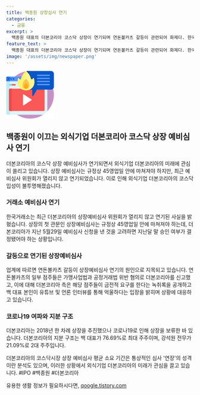 ```yaml
---
title: 백종원 상장심사 연기
categories:
  - 금융
excerpt: >
  백종원 대표의 더본코리아 코스닥 상장이 연기되며 연돈볼카츠 갈등이 관련되어 화제다. 한국거래소의 상장예비심사 연기로 첫 관문이 지연되었고, 갈등으로 인해 이슈가 확산 중이다. 더본코리아는 지난 5월29일 예비심사를 신청했으나 상장 여부 결정이 늦어지고, 연돈볼카츠 점주들의 공정거래법 위반 신고가 영향을 미치고 있다. 백 대표는 유튜브와 언론을 통해 입장을 밝히고, 더본코리아의 상장은 여파로 보류된 바 있다. #IPO #백종원 #더본코리아
feature_text: >
  백종원 대표의 더본코리아 코스닥 상장이 연기되며 연돈볼카츠 갈등이 관련되어 화제다. 한국거래소의 상장예비심사 연기로 첫 관문이 지연되었고, 갈등으로 인해 이슈가 확산 중이다. 더본코리아는 지난 5월29일 예비심사를 신청했으나 상장 여부 결정이 늦어지고, 연돈볼카츠 점주들의 공정거래법 위반 신고가 영향을 미치고 있다. 백 대표는 유튜브와 언론을 통해 입장을 밝히고, 더본코리아의 상장은 여파로 보류된 바 있다. #IPO #백종원 #더본코리아
image: '/assets/img/newspaper.png'
---
```


<p><img src="/assets/img/news.png" alt="rentncar 속보" /></p>

<h2 data-ke-size="size26">백종원이 이끄는 외식기업 더본코리아 코스닥 상장 예비심사 연기</h2>

<p>더본코리아의 코스닥 상장 예비심사가 연기되면서 외식기업 더본코리아의 미래에 관심이 쏠리고 있습니다. 상장 예비심사는 규정상 45영업일 안에 마쳐져야 하지만, 최근 예비심사 위원회가 열리지 않고 연기되었습니다. 이로 인해 외식기업 더본코리아의 코스닥 입성이 불투명해졌습니다.</p>

<h3>거래소 예비심사 연기</h3>

<p>한국거래소는 최근 더본코리아의 상장예비심사 위원회가 열리지 않고 연기된 사실을 밝혔습니다. 상장의 첫 관문인 상장예비심사는 규정상 45영업일 안에 마쳐져야 하는데, 더본코리아가 지난 5월29일 예비심사 신청을 낸 것을 고려하면 지난달 말 승인 여부가 결정됐어야 하는 상황입니다.</p>

<h3>갈등으로 연기된 상장예비심사</h3>

<p>업계에 따르면 연돈볼카츠 갈등이 상장예비심사 연기의 원인으로 지목되고 있습니다. 연돈볼카츠의 일부 점주들은 가맹사업법과 공정거래법 위반 혐의로 더본코리아를 신고했고, 이에 대해 더본코리아 측은 해당 점주들이 금전적 요구를 한다는 녹취록을 공개하고 백 대표 본인이 유튜브 및 언론 인터뷰를 통해 억울하다는 입장을 밝히며 상황에 대응하고 있습니다.</p>

<h3>코로나19 여파와 지분 구조</h3>

<p>더본코리아는 2018년 한 차례 상장을 추진했으나 코로나19로 인해 상장을 보류한 바 있습니다. 더본코리아의 지분 구조는 백 대표가 76.69%로 최대 주주이며, 강석원 전무가 21.09%로 2대 주주입니다.</p>

<p>더본코리아의 코스닥시장 상장 예비심사 평균 소요 기간은 통상적인 심사 '연장'의 성격이란 분석도 있으며, 이러한 상황에서 외식기업 더본코리아의 미래가 관심을 끌고 있습니다. #IPO #백종원 #더본코리아</p>

<p data-ke-size="size16"></p>
유용한 생활 정보가 필요하시다면, <a href="https://qoogle.tistory.com" rel="dofollow">qoogle.tistory.com</a>


